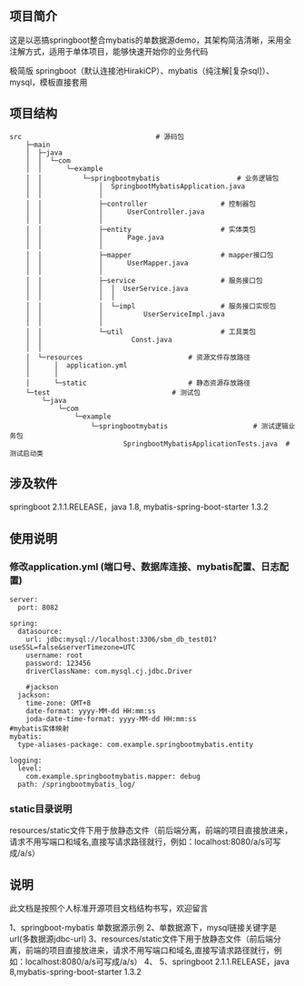 

## 项目简介

这是以恶搞springboot整合mybatis的单数据源demo，其架构简洁清晰，采用全注解方式，适用于单体项目，能够快速开始你的业务代码

极简版 springboot（默认连接池HirakiCP）、mybatis（纯注解[复杂sql]）、mysql，模板直接套用



## 项目结构

```
src									# 源码包
    ├─main
    │  ├─java
    │  │  └─com
    │  │      └─example
    │  │          └─springbootmybatis					# 业务逻辑包
    │  │              │  SpringbootMybatisApplication.java
    │  │              │
    │  │              ├─controller					# 控制器包
    │  │              │      UserController.java
    │  │              │
    │  │              ├─entity						# 实体类包
    │  │              │      Page.java
    │  │              │
    │  │              ├─mapper						# mapper接口包
    │  │              │      UserMapper.java
    │  │              │
    │  │              ├─service						# 服务接口包
    │  │              │  │  UserService.java
    │  │              │  │
    │  │              │  └─impl						# 服务接口实现包
    │  │              │          UserServiceImpl.java
    │  │              │
    │  │              └─util						# 工具类包
    │  │                      Const.java
    │  │
    │  └─resources							# 资源文件存放路径
    │      │  application.yml
    │      │
    │      └─static							# 静态资源存放路径
    └─test								# 测试包
        └─java
            └─com
                └─example
                    └─springbootmybatis				        # 测试逻辑业务包
                            SpringbootMybatisApplicationTests.java	# 测试启动类
```



## 涉及软件

springboot 2.1.1.RELEASE，java 1.8, mybatis-spring-boot-starter 1.3.2



## 使用说明

### 修改application.yml (端口号、数据库连接、mybatis配置、日志配置)

```
server:
  port: 8082

spring:
  datasource:
    url: jdbc:mysql://localhost:3306/sbm_db_test01?useSSL=false&serverTimezone=UTC
    username: root
    password: 123456
    driverClassName: com.mysql.cj.jdbc.Driver

    #jackson
  jackson:
    time-zone: GMT+8
    date-format: yyyy-MM-dd HH:mm:ss
    joda-date-time-format: yyyy-MM-dd HH:mm:ss
#mybatis实体映射
mybatis:
  type-aliases-package: com.example.springbootmybatis.entity

logging:
  level:
    com.example.springbootmybatis.mapper: debug
  path: /springbootmybatis_log/
```

### static目录说明

resources/static文件下用于放静态文件（前后端分离，前端的项目直接放进来，请求不用写端口和域名,直接写请求路径就行，例如：localhost:8080/a/s可写成/a/s）

## 说明

此文档是按照个人标准开源项目文档结构书写，欢迎留言









1、springboot-mybatis 单数据源示例
2、单数据源下，mysql链接关键字是url(多数据源jdbc-url)
3、resources/static文件下用于放静态文件（前后端分离，前端的项目直接放进来，请求不用写端口和域名,直接写请求路径就行，例如：localhost:8080/a/s可写成/a/s）
4、
5、springboot 2.1.1.RELEASE，java 8,mybatis-spring-boot-starter 1.3.2